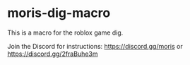 # moris-dig-macro
This is a macro for the roblox game dig.

Join the Discord for instructions: https://discord.gg/moris or https://discord.gg/2fraBuhe3m
